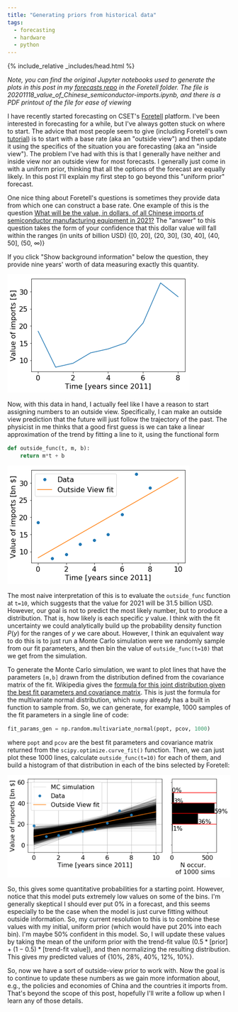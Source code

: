 ```yaml
---
title: "Generating priors from historical data"
tags:
  - forecasting
  - hardware
  - python
---
```

{% include_relative _includes/head.html %}

*Note, you can find the original Jupyter notebooks used to generate the plots in this post in my [forecasts repo](https://github.com/cphenicie/forecasts) in the Foretell folder. The file is 20201118_value_of_Chinese_semiconductor-imports.ipynb, and there is a PDF printout of the file for ease of viewing*

I have recently started forecasting on CSET's [Foretell](https://www.cset-foretell.com/) platform. I've been interested in forecasting for a while, but I've always gotten stuck on where to start. The advice that most people seem to give (including Foretell's own [tutorial](https://www.cset-foretell.com/courses/2/slides/1)) is to start with a base rate (aka an "outside view") and then update it using the specifics of the situation you are forecasting (aka an "inside view"). The problem I've had with this is that I generally have neither and inside view nor an outside view for most forecasts. I generally just come in with a uniform prior, thinking that all the options of the forecast are equally likely. In this post I'll explain my first step to go beyond this "uniform prior" forecast. 

One nice thing about Foretell's questions is sometimes they provide data from which one can construct a base rate. One example of this is the question [What will be the value, in dollars, of all Chinese imports of semiconductor manufacturing equipment in 2021?](https://www.cset-foretell.com/questions/95-what-will-be-the-value-in-dollars-of-all-chinese-imports-of-semiconductor-manufacturing-equipment-in-2021) The "answer" to this question takes the form of your confidence that this dollar value will fall within the ranges (in units of billion USD) {[0, 20], (20, 30], (30, 40], (40, 50], (50, $\infty$)}

If you click "Show background information" below the question, they provide nine years' worth of data measuring exactly this quantity.

![original data](/assets/images/2020-12-24-forecast/original_data.png)

Now, with this data in hand, I actually feel like I have a reason to start assigning numbers to an outside view. Specifically, I can make an outside view prediction that the future will just follow the trajectory of the past. The physicist in me thinks that a good first guess is we can take a linear approximation of the trend by fitting a line to it, using the functional form

```python
def outside_func(t, m, b):
    return m*t + b
```

![fit data](/assets/images/2020-12-24-forecast/linear_fit.png)

The most naive interpretation of this is to evaluate the `outside_func` function at `t=10`, which suggests that the value for 2021 will be 31.5 billion USD. However, our goal is not to predict the most likely number, but to produce a distribution. That is, how likely is each specific $y$ value. I think with the fit uncertainty we could analytically build up the probability density function $P(y)$ for the ranges of $y$ we care about. However, I think an equivalent way to do this is to just run a Monte Carlo simulation were we randomly sample from our fit parameters, and then bin the value of `outside_func(t=10)` that we get from the simulation.

To generate the Monte Carlo simulation, we want to plot lines that have the parameters `[m,b]` drawn from the distribution defined from the covariance matrix of the fit. Wikipedia gives the [formula for this joint distribution given the best fit parameters and covariance matrix](https://en.wikipedia.org/wiki/Covariance_matrix#Covariance_matrix_as_a_parameter_of_a_distribution). This is just the formula for the multivariate normal distribution, which `numpy` already has a built in function to sample from. So, we can generate, for example, 1000 samples of the fit parameters in a single line of code:

```python
fit_params_gen = np.random.multivariate_normal(popt, pcov, 1000)
```

where `popt` and `pcov` are the best fit parameters and covariance matrix returned from the `scipy.optimize.curve_fit()` function. Then, we can just plot these 1000 lines, calculate `outside_func(t=10)` for each of them, and build a histogram of that distribution in each of the bins selected by Foretell:

![binned simulations](/assets/images/2020-12-24-forecast/mc_sim_with_bins.png)

So, this gives some quantitative probabilities for a starting point. However, notice that this model puts extremely low values on some of the bins. I'm generally skeptical I should ever put 0% in a forecast, and this seems especially to be the case when the model is just curve fitting without outside information. So, my current resolution to this is to combine these values with my initial, uniform prior (which would have put 20% into each bin). I'm maybe 50% confident in this model. So, I will update these values by taking the mean of the uniform prior with the trend-fit value $(0.5 * [\text{prior}] + (1-0.5) * [\text{trend-fit value}])$, and then normalizing the resulting distribution. This gives my predicted values of {10%, 28%, 40%, 12%, 10%}.

So, now we have a sort of outside-view prior to work with. Now the goal is to continue to update these numbers as we gain more information about, e.g., the policies and economies of China and the countries it imports from. That's beyond the scope of this post, hopefully I'll write a follow up when I learn any of those details.